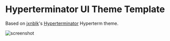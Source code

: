 # Hyperterminator UI Theme Template

Based on [jxnblk](https://github.com/jxnblk)'s [Hyperterminator](http://jxnblk.com/hyperterminator/) Hyperterm theme.

![screenshot](https://cloud.githubusercontent.com/assets/129611/21573024/ee34f636-ce94-11e6-9b95-ccad800d9ef2.png)
